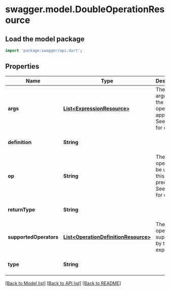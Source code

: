 # swagger.model.DoubleOperationResource

## Load the model package
```dart
import 'package:swagger/api.dart';
```

## Properties
Name | Type | Description | Notes
------------ | ------------- | ------------- | -------------
**args** | [**List&lt;ExpressionResource&gt;**](ExpressionResource.md) | The arguments the operator apply to. See notes for details. | [default to []]
**definition** | **String** |  | [optional] [default to null]
**op** | **String** | The operator to be used in this predicate. See notes for details. | [default to null]
**returnType** | **String** |  | [optional] [default to null]
**supportedOperators** | [**List&lt;OperationDefinitionResource&gt;**](OperationDefinitionResource.md) | The operators supported by this expression | [optional] [default to []]
**type** | **String** |  | [optional] [default to null]

[[Back to Model list]](../README.md#documentation-for-models) [[Back to API list]](../README.md#documentation-for-api-endpoints) [[Back to README]](../README.md)


